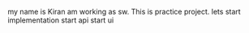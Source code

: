 my name is Kiran
am working as sw.
This is practice project.
lets start implementation
start api
start ui
